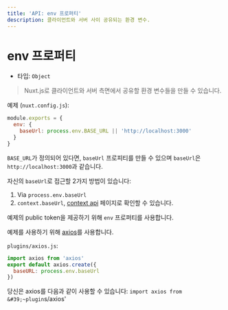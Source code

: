 ```yaml
---
title: 'API: env 프로퍼티'
description: 클라이언트와 서버 사이 공유되는 환경 변수.
---
```


# env 프로퍼티

- 타입: `Object`

> Nuxt.js로 클라이언트와 서버 측면에서 공유할 환경 변수들을 만들 수 있습니다.

예제 (`nuxt.config.js`):

```js
module.exports = {
  env: {
    baseUrl: process.env.BASE_URL || 'http://localhost:3000'
  }
}
```

`BASE_URL`가 정의되어 있다면, `baseUrl` 프로피티를 만들 수 있으며 `baseUrl`은 `http://localhost:3000`과 같습니다.

자신의 `baseUrl`로 접근할 2가지 방법이 있습니다:

1. Via `process.env.baseUrl`
2. `context.baseUrl`, [context api](/api#context) 페이지로 확인할 수 있습니다.

예제의 public token을 제공하기 위해 `env` 프로퍼티를 사용합니다.

예제를 사용하기 위해 [axios](https://github.com/mzabriskie/axios)를 사용합니다.

`plugins/axios.js`:

```js
import axios from 'axios'
export default axios.create({
  baseURL: process.env.baseUrl
})
```

당신은 axios를 다음과 같이 사용할 수 있습니다: `import axios from &#39;~plugin`s/axios&#39;
